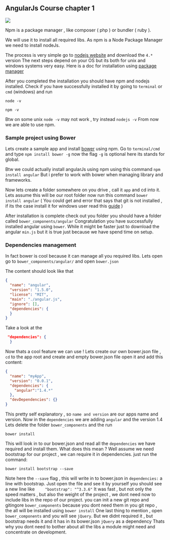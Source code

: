 ## AngularJs Course chapter 1
![](https://upload.wikimedia.org/wikipedia/commons/thumb/d/db/Npm-logo.svg/320px-Npm-logo.svg.png)

Npm is a package manager , like composer ( php ) or bundler ( ruby ).

We will use it to install all required libs.
As npm is a Node Package Manager we need to install nodeJs.

The process is very simple go to [nodejs website](https://nodejs.org/en/) and download the `4.*` version
The next steps depend on your OS but its both for unix and windows systems very easy.
Here is a doc for installation using [package manager](https://nodejs.org/en/download/package-manager)

After you completed the installation you should have npm and nodejs installed.
Check if you have successfully installed it by going to `terminal` or `cmd` (windows)
and run
```
node -v
```
```
npm -v

```
Btw on some unix `node -v` may not work , try instead `nodejs -v`
From now we are able to use npm.

### Sample project using Bower

Lets create a sample app and install [bower](http://bower.io/) using npm.
Go to `terminal/cmd` and type `npm install bower -g` now the flag `-g` is optional here its stands for global.

Btw we could actually install angularJs using npm using this command `npm install angular`
But i prefer to work with bower when managing library and frameworks.

Now lets create a folder somewhere on you drive , call it `app` and cd into it.
Lets assume this will be our root folder now run this command
`bower install angular`
( You could get and error that says that git is not installed , if its the case install it for windows user read this [guide](http://blog.countableset.ch/2012/06/07/adding-git-to-windows-7-path/)  )

After installation is complete check out you folder you should have a folder called `bower_components/angular`
Congratulation you have successfully installed angular using `bower`.
While it might be faster just to download the angular `min.js` but it is true just because we have spend time on setup.

### Dependencies management
In fact bower is cool because it can manage all you required libs.
Lets open go to `bower_components/angular/` and open `bower.json`

The content should look like that
```json
{
  "name": "angular",
  "version": "1.5.0",
  "license": "MIT",
  "main": "./angular.js",
  "ignore": [],
  "dependencies": {
  }
}
```
Take a look at the
```json
 "dependencies": {
  }
```

Now thats a cool feature we can use !
Lets create our own bower.json file , `cd` to the app root
and create and empty bower.json file open it and add this content:
```json
{
  "name": "myApp",
  "version": "0.0.1",
  "dependencies": {
    "angular":"1.4.*"
  },
  "devDependencies": {}
}
```
This pretty self explanatory , so `name and version` are our apps name and version.
Now in the `dependencies` we are  adding `angular` and the version 1.4
Lets delete the folder `bower_components` and the run

```
bower install
```
This will look in to our bower.json and read all the `dependencies` we have required and install them.
What does this mean ?
Well assume we need bootstrap for our project , we can require it in dependencies.
just run the command:
```
bower install bootstrap --save
```
Note here the `--save` flag , this will write in to bower.json in `dependencies:` a line with bootstrap.
Just open the file and see it by yourself you should see a new line like `    "bootstrap": "^3.3.6"`
It was fast , but not only the speed matters , but also the weight of the project , we dont need now to include libs in the repo of our project.
you can init a new git repo and gitingore `bower_components` because you dont need them in you git repo , the all will be installed using `bower install`
One last thing to mention , open `bower_components` and you will see `jQuery`.
But we didnt required it , but bootstrap needs it and it has in its bower.json `jQuery` as a dependency
Thats why you dont need to bother about all the libs a module might need and concentrate on development.

